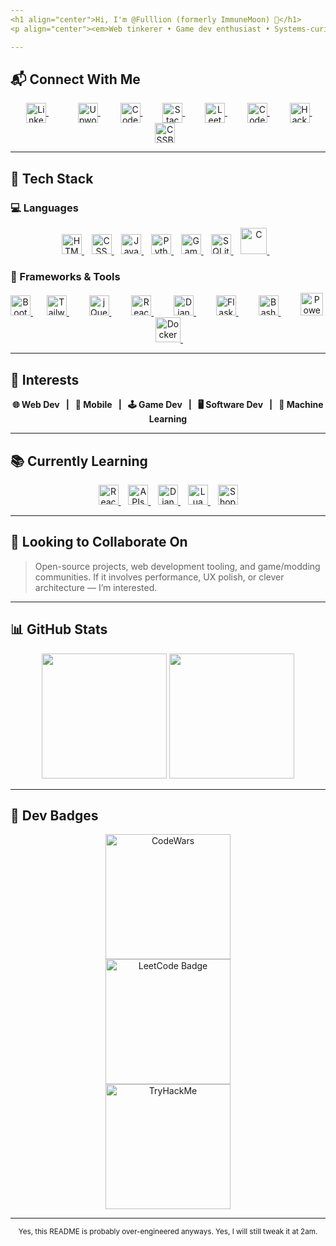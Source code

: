 ```yaml
---
<h1 align="center">Hi, I'm @Fulllion (formerly ImmuneMoon) 👋</h1>
<p align="center"><em>Web tinkerer • Game dev enthusiast • Systems-curious • Currently trying not to over-engineer this README</em></p>

---
```

  
## 📬 Connect With Me

<p align="center">
  <a href="https://www.linkedin.com/in/in/p-alex-j/" style="margin: 0 25px;">
      <img align="center" alt="LinkedIn" width="32px" src="https://api.iconify.design/logos:linkedin-icon.svg?color=%237000a6" title="LinkedIn"/>
  </a> &nbsp;&nbsp;
  <a href="https://upwork.com/freelancers/~01d85f4c2bb6753670" style="margin: 0 10px;">
      <img align="center" alt="Upwork" width="32px" src="https://api.iconify.design/simple-icons:upwork.svg?color=%2316bd00" title="Upwork"/>
  </a> 
  &nbsp;&nbsp;
  <a href="https://codepen.io/immunemoon" style="margin: 0 10px;">
      <img align="center" alt="Codepen" width="32px" src="https://api.iconify.design/ant-design:codepen-outlined.svg?color=%23f3fff7" title="CodePen (Front-end Playground)"/>
  </a>
  &nbsp;&nbsp;
  <a href="https://stackoverflow.com/users/16596160/immunemoon" style="margin: 0 10px;">
      <img align="center" alt="StackOverflow" width="32px" src="https://api.iconify.design/logos:stackoverflow-icon.svg" title="Stack Overflow (Q&A for developers)"/>
  </a>
  &nbsp;&nbsp;
  <a href="https://leetcode.com/ImmuneMoon/" style="margin: 0 10px;">
      <img align="center" alt="Leetcode" width="32px" src="https://api.iconify.design/cib:leetcode.svg?color=%23ee9100" title="Leetcode (coding challenges platform)"/>
  </a>
  &nbsp;&nbsp;
  <a href="https://www.codewars.com/users/ImmuneMoon" style="margin: 0 10px;">
      <img align="center" alt="CodeWars" width="32px" src="https://api.iconify.design/simple-icons:codewars.svg?color=%23b11300" title="CodeWars (competitive programming)"/>
  </a>
  &nbsp;&nbsp;
  <a href="https://www.hackerrank.com/ImmuneMoon" style="margin: 0 10px;">
      <img align="center" alt="HackerRank" width="32px" src="https://api.iconify.design/simple-icons:hackerrank.svg?color=%2300bb27" title="HackerRank (interview prep and challenges)"/>
  </a>
  &nbsp;&nbsp;
  <a href="https://cssbattle.dev/player/immunemoon" style="margin: 0 10px;">
      <img align="center" alt="CSSBattle" width="32px" src="https://encrypted-tbn0.gstatic.com/images?q=tbn:ANd9GcQBCxgRGerYM474nMdbZlc_-HE048BZXdAMFGCpOApdIA&s" title="CSS Battle (code golf for CSS)"/>
  </a>
</p>

---

## 🧰 Tech Stack

### 💻 Languages
<p align="center" margin="50%,0">
  <a href="https://developer.mozilla.org/en-US/docs/Web/HTML">
    <img src="https://api.iconify.design/vscode-icons:file-type-html.svg" width="32px" alt="HTML" title="HTML (HyperText Markup Language)"/>
  </a> 
  &nbsp;&nbsp;
  <a href="https://developer.mozilla.org/en-US/docs/Web/CSS">
    <img src="https://api.iconify.design/vscode-icons:file-type-css.svg" width="32px" alt="CSS" title="CSS (Cascading Style Sheets)"/>
  </a> 
  &nbsp;&nbsp;
  <a href="https://developer.mozilla.org/en-US/docs/Web/JavaScript">
    <img src="https://api.iconify.design/logos:javascript.svg" width="32px" alt="JavaScript" title="JavaScript (interactive web programming)"/>
  </a> 
  &nbsp;&nbsp;
  <a href="https://docs.python.org/3/">
    <img src="https://api.iconify.design/vscode-icons:file-type-python.svg" width="32px" alt="Python" title="Python (general-purpose programming)"/>
  </a> 
  &nbsp;&nbsp;
  <a href="https://manual.yoyogames.com/">
    <img src="https://api.iconify.design/skill-icons:gamemakerstudio.svg" width="32px" alt="GameMaker Language" title="GameMaker Language (GML)"/>
  </a> 
  &nbsp;&nbsp;
  <a href="https://www.sqlite.org/docs.html">
    <img  src="https://api.iconify.design/file-icons:sqlite.svg?color=%23009eee" width="32px" alt="SQLite" title="SQLite (embedded database engine)"/>
  </a> 
  &nbsp;&nbsp;
  <a href="https://en.cppreference.com/w/c">
    <img src="https://api.iconify.design/mdi:language-c.svg?color=%23004dff" width="42px" alt="C" title="C Programming Language"/>
  </a> 
  &nbsp;&nbsp;
</p>
  
### 🧱 Frameworks & Tools

<p align="center">
  <a href="https://getbootstrap.com/">
    <img src="https://api.iconify.design/logos:bootstrap.svg" width="32px" alt="Bootstrap" title="Bootstrap (CSS framework)"/>
  </a>
  &nbsp;&nbsp;
  <a href="https://tailwindcss.com/" style="margin: 0 10px;">
  <img src="https://api.iconify.design/logos:tailwindcss-icon.svg" width="32px" alt="TailwindCSS" title="Tailwind CSS (utility-first CSS)"/>
  </a>
  &nbsp;&nbsp;
  <a href="https://jquery.com/" style="margin: 0 10px;">
  <img src="https://api.iconify.design/akar-icons:jquery-fill.svg?color=%2300bef5" width="32px" alt="jQuery" title="jQuery (JS library for DOM)"/>
  </a>
  &nbsp;&nbsp;
  <a href="https://react.dev/" style="margin: 0 10px;">
  <img src="https://api.iconify.design/logos:react.svg" width="32px" alt="React" title="React (JavaScript UI library)"/>
  </a>
  &nbsp;&nbsp;
  <a href="https://docs.djangoproject.com/" style="margin: 0 10px;">
  <img src="https://api.iconify.design/vscode-icons:file-type-django.svg?color=%23008aab" width="32px" alt="Django" title="Django (Python web framework)"/>
  </a>
  &nbsp;&nbsp;
  <a href="https://flask.palletsprojects.com/" style="margin: 0 10px;">
  <img src="https://api.iconify.design/bx:bxl-flask.svg?color=%23e9efea" width="32px" alt="Flask" title="Flask (lightweight Python web framework)"/>
  </a>
  &nbsp;&nbsp;
  <a href="https://www.gnu.org/software/bash/" style="margin: 0 10px;">
  <img src="https://api.iconify.design/logos:bash-icon.svg" width="32px" alt="Bash" title="Bash (shell scripting)"/>
  </a>
  &nbsp;&nbsp;
  <a href="https://learn.microsoft.com/en-us/powershell/" style="margin: 0 10px;">
  <img src="https://api.iconify.design/vscode-icons:file-type-powershell.svg" width="36px" alt="Powershell" title="Powershell (shell scripting)"/>
  </a>
  &nbsp;&nbsp;
  <a href="https://www.docker.com/" style="margin: 0 10px;">
  <img src="https://api.iconify.design/logos:docker-icon.svg" width="40px" alt="Docker" title="Docker (containerization platform)"/>
  </a>
  &nbsp;&nbsp;
</p>

---

## 🔭 Interests

<b>
  <p align="center">
    🌐 Web Dev &nbsp; | &nbsp;
    📱 Mobile &nbsp; | &nbsp;
    🕹 Game Dev &nbsp; | &nbsp;
    🖥 Software Dev &nbsp; | &nbsp;
    🤖 Machine Learning
  </p>
</b>

</div>

---

<div>
  
  ## 📚 Currently Learning

  <p align="center">
    <a href="https://react.dev/">
      <img src="https://api.iconify.design/logos:react.svg?color=%2376ad8a" width="32px" alt="React" title="React (JavaScript UI library)"/>
    </a>
    &nbsp;&nbsp;
    <a href="https://developer.mozilla.org/en-US/docs/Web/API">
      <img src="https://api.iconify.design/carbon:api-1.svg?color=%23008aab" width="32px" alt="APIs" title="API Integration"/>
    </a>
    &nbsp;&nbsp;
    <a href="https://docs.djangoproject.com/">
      <img src="https://api.iconify.design/vscode-icons:file-type-django.svg?color=%23008aab" width="32px" alt="Django" title="Django (Python web framework)"/>
    </a>
    &nbsp;&nbsp;
    <a href="https://www.lua.org/manual/5.4/">
      <img src="https://api.iconify.design/devicon:lua.svg" width="32px" alt="Lua" title="Lua (lightweight scripting language)"/>
    </a>
    &nbsp;&nbsp;
    <a href="https://www.shopify.com/partners">
      <img src="https://api.iconify.design/logos:shopify.svg" width="32px" alt="Shopify" title="Shopify (Ecommerce ecosystem)"/>
    </a>
  </p>

</div>

---

<div>

## 🤝 Looking to Collaborate On
  
  > Open-source projects, web development tooling, and game/modding communities. If it involves performance, UX polish, or clever architecture — I’m interested.

</div>

---

<div>
  
  ## 📊 GitHub Stats
    
  <p align="center">
    <img src="https://github-readme-stats.vercel.app/api/top-langs/?username=ImmuneMoon&layout=compact&theme=nightowl"  height="200px" />
    <img src="https://github-readme-stats.vercel.app/api?username=ImmuneMoon&show_icons=true&theme=nightowl" height="200px" />
  </p>

</div>

---

<div>

  ## 🏅 Dev Badges
  
  <p align="center">
    <img src="https://www.codewars.com/users/ImmuneMoon/badges/micro" alt="CodeWars" width="200px" />
    <br>
    <img src="https://img.shields.io/badge/dynamic/json?style=for-the-badge&labelColor=black&color=%23ffa116&label=Solved&query=solvedOverTotal&url=https%3A%2F%2Fleetcode-badge.vercel.app%2Fapi%2Fusers%2FImmuneMoon&logo=leetcode&logoColor=yellow" alt="LeetCode Badge" width="200px" />
    <br>
    <img src="https://tryhackme-badges.s3.amazonaws.com/ImmuneMoon.png" alt="TryHackMe" width="200px" />
  </p>
  
</div>

---

<!-- Footer -->
<p align="center">
  <sub>
    Yes, this README is probably over-engineered anyways. Yes, I will still tweak it at 2am.
  </sub>
</p>
